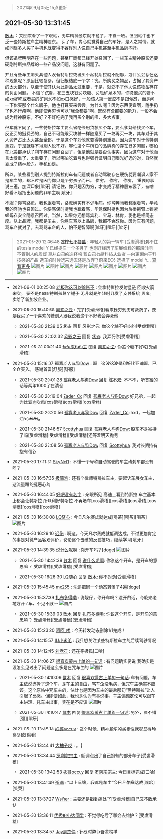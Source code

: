 > 2021年09月05日15点更新
<link rel="stylesheet" href="https://cdn.jsdelivr.net/gh/taotie6/sampleJSON@main/css/photo_show.css">


 ## 2021-05-30 13:31:45 

 [㪚木](https://www.coolapk.com/feed/27336205?shareKey=MTNiNmNkODg5Njk5NjEzMTc4MDI~) ：又回来看了一下跟帖，无车精神股东就不说了，不值一哂。但回帖中也不乏一些特斯拉车主精神股东。
买了车，内心就觉得自己的车好，是人之常情，就如同很多人买了手机也就变得不容许别人说自己手机甚至手机品牌不好。

但该品牌明明存在一些问题，甚至厂商都已经开始召回了<!--break-->，一些车主精神股东还要硬刚特斯拉品牌的一些产品没问题，这就有问题了。

并且有些车主嘲笑其他人没有特斯拉或者买不起特斯拉就不配那，为什么会存在这种现象呢？原因比较复杂，但归根结底一个字：穷。所购买之物品，占据了其资产的太大部分，以至于使其认为此物品太过重要，于是，就受不了他人说该物品存在的负面问题。
不信？试看，花三五块钱买块糖、买瓶矿泉水的，你说他买的糖不如xx好吃或者买的矿泉水不如xx口感好，一般该人第一反应不是跟你怼，而是问一下你买那个什么牌子，他也打算买来尝尝。为什么呢？因为东西便宜啊，随手扔了也不行疼啊，他即使再穷也可以“我全都要”啊，既然有全都要的能力，一般不会成为精神股东，不好？不好吃完了我再买个别的呗，多大点事。

但车就不同了，一些特斯拉车主要么省吃俭用贷款买个车，要么爹妈给钱买个车，反正买的挺费劲的，自己不可能跟买块糖一样随意买了一块再买一块，其车对于其人资产占比太大甚至全部，于是这个车对他就变得特别重要。因为这车对于他特别重要，于是就容不得别人说不好。哪怕这个车所在的品牌真的存在很多问题，哪怕在北美都承认了刹车存在问题召回了，但是他就是要否认事实，因为这车对于他而言太贵重了，太重要了，所以哪怕吃着亏也得强行证明自己眼光好选的对，自然就变成了精神股东。手机如是。

所以，某些看到别人提到特斯拉刹车有问题或者自动驾驶存在硬伤就要嘲讽人家不是车主的，都不过是因为你只是个穷孩子而已。
你穷。
你穷。
你穷。
重要的事说三遍，加深印象[呲牙]
请记住，你只是因为穷，才变成了精神股东罢了，有啥好看不起指出问题的非车主啊[呲牙]

不服？你骂路虎，我也跟着骂，路虎确实有不少毛病。你骂奔驰我也跟着骂，毕竟我的奔驰也召回过。你要骂保时捷我也跟着骂，毕竟保时捷也因为后桥拖臂上锁紧螺母存安全隐患召回过。当然，如果你还想骂宾利、宝马、林肯，我也是相同态度。以上品牌，我都是车主，你骂车骂以上品牌，我都不会怼你。因为车有问题，骂车企就对了，去骂骂车企的人，怕不是智障啊[呲牙][呲牙][呲牙] 

<div class="album">
<img class="img-item" src="" />
</div>

> 2021-05-29 12:36:48 
> [冻柠七不加盐](https://www.coolapk.com/feed/27309050?shareKey=MzliYzAxOWVkNzNlNjEzMTc4MDI~) : 年轻人的第一辆车 [受虐滑稽]刹不住的tesla model Y 已经提车一个多月了 也刚好经历了车展维权的那段时间 不管别人的质疑 遵从自己的选择吧 我自己也是科技从业者 一向更偏向于科技感的产品 选车的时候选来选去还是放弃了蔚来EC6 选择了 model Y... <a href="">查看更多</a> 
![图片](https://image.coolapk.com/feed/2021/0529/12/1640621_a26e86ef_2993_5157@3325x2494.jpeg)
![图片](https://image.coolapk.com/feed/2021/0529/12/1640621_aa22342b_2993_5158@3325x2494.jpeg)
![图片](https://image.coolapk.com/feed/2021/0529/12/1640621_b7e79c37_2993_5161@3325x2494.jpeg)
![图片](https://image.coolapk.com/feed/2021/0529/12/1640621_d535204d_2993_5163@3325x2494.jpeg)
![图片](https://image.coolapk.com/feed/2021/0529/12/1640621_3e7a93d4_2993_5164@3325x2494.jpeg)
![图片](https://image.coolapk.com/feed/2021/0529/12/1640621_9e2af881_2993_5166@2896x2172.jpeg)
![图片](https://image.coolapk.com/feed/2021/0529/12/1640621_b7d4270c_2993_5168@2896x2172.jpeg)
![图片](https://image.coolapk.com/feed/2021/0529/12/1640621_fd04bf0d_2993_517@2896x2172.jpeg)
![图片](https://image.coolapk.com/feed/2021/0529/13/1640621_6722e477_6770_1384@3325x2494.jpeg)

 ------- 

- 2021-06-01 00:25:08 [老板你这可以赊账不](uid=3114123) : 会拿特斯拉发射星链  回收火箭来吹。 要不是nasa 特斯拉算个锤子  无非就是年轻时开发了支付系统 贝宝。 卖给了新加坡企业。 

- 2021-05-30 15:40:58 [风影之云](uid=541954) : 完了[受虐滑稽]看来我穷到无可救药了，要是我买了一个喜欢的糖别人跟我说我这个不好我会弄死他 

    - 2021-05-30 21:39:05 [状态](uid=950347) 回复 [风影之云](uid=541954): 你这个糖不好吃的[受虐滑稽] 

    - 2021-05-30 22:02:32 [风影之云](uid=541954) 回复 [状态](uid=950347): 我弄死你[受虐滑稽] 

    - 2021-05-31 09:21:40 [fufu来fufu去](uid=1453744) 回复 [风影之云](uid=541954): 你这个糖不好吃[受虐滑稽] 

- 2021-05-30 15:16:07 [孤寡老人与狗Dow](uid=2415101) : 啊，这波这波是利好比亚迪啊，已全仓买入。
感谢首富[舒服][舒服] 

    - 2021-05-30 20:01:28 [孤寡老人与狗Dow](uid=2415101) 回复 [陈不双](uid=3701802): 不不不，听首富的话等两年1000了在清仓 

    - 2021-05-30 20:19:04 [Zader_Cc](uid=1453125) 回复 [孤寡老人与狗Dow](uid=2415101): 好兄弟，一起为比亚迪吹风[cos滑稽][cos滑稽][cos滑稽] 

    - 2021-05-30 20:20:56 [孤寡老人与狗Dow](uid=2415101) 回复 [Zader_Cc](uid=1453125): hxd，一起加油٩(๑ᵒ̴̶̷͈᷄ᗨᵒ̴̶̷͈᷅)و 

    - 2021-05-30 21:46:57 [Scottyhua](uid=3597735) 回复 [孤寡老人与狗Dow](uid=2415101): 股东不是减持了吗[受虐滑稽][受虐滑稽][受虐滑稽]还等着明天抛呢 

    - 2021-05-30 22:08:56 [孤寡老人与狗Dow](uid=2415101) 回复 [Scottyhua](uid=3597735): 我对长期持有抱有信心 

- 2021-05-30 17:11:31 [SkyNet1](uid=959108) : 不懂一个号称自动驾驶的车主动刹车都没有吗？ 

- 2021-05-30 16:57:35 [极简派](uid=2476378) : 还有个律师特斯拉车主，要起诉车展女车主，
这流量蹭的挺恶心的 

- 2021-05-30 16:44:05 [好吧没有名字](uid=2562506) : 亲眼所见 高速上看到特斯拉 车主基本上都会让特斯拉  所以利好特斯拉 不再堵车[cos滑稽][cos滑稽][cos滑稽][cos滑稽][cos滑稽][cos滑稽] 

- 2021-05-30 16:30:08 [LQ随心](uid=1002360) : 今日凡尔赛成就达成[喝茶][喝茶][喝茶] ![图片](https://image.coolapk.com/feed/2021/0530/16/1002360_3b5eded4_3406_3831@1429x1314.jpeg)

- 2021-05-30 16:29:10 [迟伤](uid=554230) : 啊这。今天凡尔赛成就低调达成，不过更加肯定的事是对待产品客观评价，议论逐个击破的反驳技巧，继续学习[呲牙] 

- 2021-05-30 14:39:35 [说什么呢啊](uid=3974915) : 你开车吗？[doge] ![图片](https://image.coolapk.com/feed/2021/0530/14/3974915_e10f7991_6773_6313@1078x651.png)

    - 2021-05-30 14:42:39 [㪚木](uid=1081091) 回复 [说什么呢啊](uid=3974915): 你说这个开车，是开车的意思嘛？[受虐滑稽][受虐滑稽][受虐滑稽] 

    - 2021-05-30 16:26:30 [LQ随心](uid=1002360) 回复 [㪚木](uid=1081091): 你不对劲[受虐滑稽] 

- 2021-05-30 15:45:45 [mx265](uid=1039105) : 沈哥把同一个动态转发了4遍[doge] 

- 2021-05-30 15:37:39 [扎布多得嘞](uid=1778156) : 嗨靓仔，你开车吗？没开的话，今晚来老地方开♂车，不见不散～ ![图片](https://image.coolapk.com/feed/2021/0530/15/1778156_6c811b65_0258_6332@1440x804.jpeg)

    - 2021-05-30 15:39:03 [㪚木](uid=1081091) 回复 [扎布多得嘞](uid=1778156): 你说这个开车，是开车的意思嘛？[受虐滑稽][受虐滑稽][受虐滑稽] 

- 2021-05-30 15:23:20 [呵阿_喽](uid=2205164) : 今天转发动态删除1/1完成！ 

- 2021-05-30 14:15:57 [IU小迷弟](uid=2571083) : 我只想关注某些特斯拉车主的后续驾驶情况 

- 2021-05-30 14:12:45 [刘老石](uid=2738848) : 还在等极狐[二哈] 

- 2021-05-30 14:06:27 [很喜欢蒙古上单的一句话](uid=1372123) : 有问题确实要说 我确实是没怎么见过出了问题这么多是在咒车主的 ![图片](https://image.coolapk.com/feed/2021/0530/14/1372123_4786_299@414x2484.jpg)

    - 2021-05-30 14:10:09 [㪚木](uid=1081091) 回复 [很喜欢蒙古上单的一句话](uid=1372123): 车有问题，车主依然选择了这个车，是车主的自由，骂车企没毛病，但咒车主确实不应该。这个原帖中咒车主的，估计也是因为车主的最后那句“黑特斯拉”让人引起了反感。但即便如此，我也是认为有事说事，车主偏颇定论可以跟车主讲理，咒车主出事，实在是不应该 ![图片](https://image.coolapk.com/feed/2021/0530/14/1081091_3ffb557d_5008_5058@1080x936.jpeg)

    - 2021-05-30 14:10:47 [㪚木](uid=1081091) 回复 [很喜欢蒙古上单的一句话](uid=1372123): 另外，图不错[强][呲牙] 

- 2021-05-30 13:45:14 [妖哥occuy](uid=1388591) : 这个时候，精神股东的劣根性就彰显得玲离尽致[偷看] 

- 2021-05-30 13:44:41 [大柚子哎](uid=2720804) : 。🌝 

- 2021-05-30 13:34:44 [罗刹宗宗主](uid=1080167) : 低调点出了自己拥有的部分车子[受虐滑稽] 

    - 2021-05-30 13:42:53 [妖哥occuy](uid=1388591) 回复 [罗刹宗宗主](uid=1080167): 今日目标完成[二哈] 

- 2021-05-30 13:41:49 [逝遇](uid=2589293) : “以上品牌，我都是车主”今日凡尔赛达成[嘿哈][笑哭] 

- 2021-05-30 13:37:27 [WsiYer](uid=3832235) : 主要还是戳到痛处了[受虐滑稽]自己又不敢承认 

- 2021-05-30 13:36:11 [优秀的小达同学](uid=3114536) : 不觉得吃亏了哪会去维护？[受虐滑稽] 

- 2021-05-30 13:34:57 [Jay周杰倫](uid=1010273) : 针砭时弊👍吾辈榜样 

